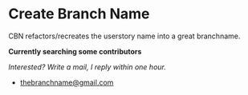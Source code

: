 # Create Branch Name
CBN refactors/recreates the userstory name into a great branchname.

**Currently searching some contributors**

*Interested? Write a mail, I reply within one hour.*  

- thebranchname@gmail.com
